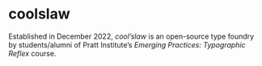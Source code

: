 # coolslaw

Established in December 2022, *cool’slaw* is an open-source type foundry by students/alumni of Pratt Institute’s *Emerging Practices: Typographic Reflex* course.